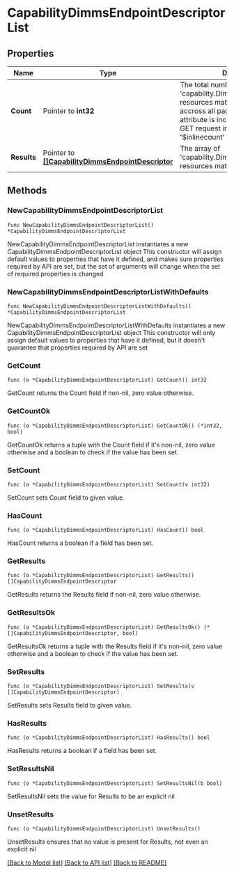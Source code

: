 # CapabilityDimmsEndpointDescriptorList

## Properties

Name | Type | Description | Notes
------------ | ------------- | ------------- | -------------
**Count** | Pointer to **int32** | The total number of &#39;capability.DimmsEndpointDescriptor&#39; resources matching the request, accross all pages. The &#39;Count&#39; attribute is included when the HTTP GET request includes the &#39;$inlinecount&#39; parameter. | [optional] 
**Results** | Pointer to [**[]CapabilityDimmsEndpointDescriptor**](CapabilityDimmsEndpointDescriptor.md) | The array of &#39;capability.DimmsEndpointDescriptor&#39; resources matching the request. | [optional] 

## Methods

### NewCapabilityDimmsEndpointDescriptorList

`func NewCapabilityDimmsEndpointDescriptorList() *CapabilityDimmsEndpointDescriptorList`

NewCapabilityDimmsEndpointDescriptorList instantiates a new CapabilityDimmsEndpointDescriptorList object
This constructor will assign default values to properties that have it defined,
and makes sure properties required by API are set, but the set of arguments
will change when the set of required properties is changed

### NewCapabilityDimmsEndpointDescriptorListWithDefaults

`func NewCapabilityDimmsEndpointDescriptorListWithDefaults() *CapabilityDimmsEndpointDescriptorList`

NewCapabilityDimmsEndpointDescriptorListWithDefaults instantiates a new CapabilityDimmsEndpointDescriptorList object
This constructor will only assign default values to properties that have it defined,
but it doesn't guarantee that properties required by API are set

### GetCount

`func (o *CapabilityDimmsEndpointDescriptorList) GetCount() int32`

GetCount returns the Count field if non-nil, zero value otherwise.

### GetCountOk

`func (o *CapabilityDimmsEndpointDescriptorList) GetCountOk() (*int32, bool)`

GetCountOk returns a tuple with the Count field if it's non-nil, zero value otherwise
and a boolean to check if the value has been set.

### SetCount

`func (o *CapabilityDimmsEndpointDescriptorList) SetCount(v int32)`

SetCount sets Count field to given value.

### HasCount

`func (o *CapabilityDimmsEndpointDescriptorList) HasCount() bool`

HasCount returns a boolean if a field has been set.

### GetResults

`func (o *CapabilityDimmsEndpointDescriptorList) GetResults() []CapabilityDimmsEndpointDescriptor`

GetResults returns the Results field if non-nil, zero value otherwise.

### GetResultsOk

`func (o *CapabilityDimmsEndpointDescriptorList) GetResultsOk() (*[]CapabilityDimmsEndpointDescriptor, bool)`

GetResultsOk returns a tuple with the Results field if it's non-nil, zero value otherwise
and a boolean to check if the value has been set.

### SetResults

`func (o *CapabilityDimmsEndpointDescriptorList) SetResults(v []CapabilityDimmsEndpointDescriptor)`

SetResults sets Results field to given value.

### HasResults

`func (o *CapabilityDimmsEndpointDescriptorList) HasResults() bool`

HasResults returns a boolean if a field has been set.

### SetResultsNil

`func (o *CapabilityDimmsEndpointDescriptorList) SetResultsNil(b bool)`

 SetResultsNil sets the value for Results to be an explicit nil

### UnsetResults
`func (o *CapabilityDimmsEndpointDescriptorList) UnsetResults()`

UnsetResults ensures that no value is present for Results, not even an explicit nil

[[Back to Model list]](../README.md#documentation-for-models) [[Back to API list]](../README.md#documentation-for-api-endpoints) [[Back to README]](../README.md)


